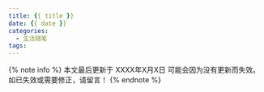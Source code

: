 ```yaml
---
title: {{ title }}
date: {{ date }}
categories:
  - 生活随笔
tags:
---
```


{% note info %} 本文最后更新于 XXXX年X月X日 可能会因为没有更新而失效。如已失效或需要修正，请留言！ {% endnote %}